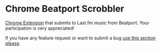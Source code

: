 Chrome Beatport Scrobbler
=========================

[Chrome Extension](https://chrome.google.com/webstore/detail/beatport-scrobbler/mbededkmpingbgchhaghnlcbpgcejaao) that submits to Last.fm music from Beatport. Your participation is very appreciated!

If you have any feature request or want to submit a bug [use this section please](https://github.com/uoziod/chrome-beatport-scrobbler/issues).
